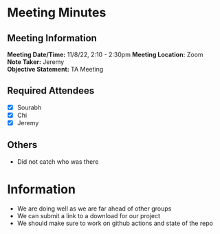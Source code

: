 # Meeting Minutes
## Meeting Information
**Meeting Date/Time:** 11/8/22, 2:10 - 2:30pm
**Meeting Location:** Zoom   
**Note Taker:** Jeremy  
**Objective Statement:** TA Meeting

## Required Attendees
- [x] Sourabh
- [x] Chi
- [x] Jeremy

## Others
- Did not catch who was there

# Information
- We are doing well as we are far ahead of other groups
- We can submit a link to a download for our project
- We should make sure to work on github actions and state of the repo